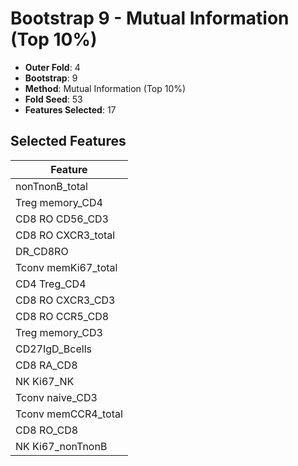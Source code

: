 # Bootstrap 9 - Mutual Information (Top 10%)

- **Outer Fold**: 4
- **Bootstrap**: 9
- **Method**: Mutual Information (Top 10%)
- **Fold Seed**: 53
- **Features Selected**: 17

## Selected Features

| Feature |
|---------|
| nonTnonB_total |
| Treg memory_CD4 |
| CD8 RO CD56_CD3 |
| CD8 RO CXCR3_total |
| DR_CD8RO |
| Tconv memKi67_total |
| CD4 Treg_CD4 |
| CD8 RO CXCR3_CD3 |
| CD8 RO CCR5_CD8 |
| Treg memory_CD3 |
| CD27IgD_Bcells |
| CD8 RA_CD8 |
| NK Ki67_NK |
| Tconv naive_CD3 |
| Tconv memCCR4_total |
| CD8 RO_CD8 |
| NK Ki67_nonTnonB |
